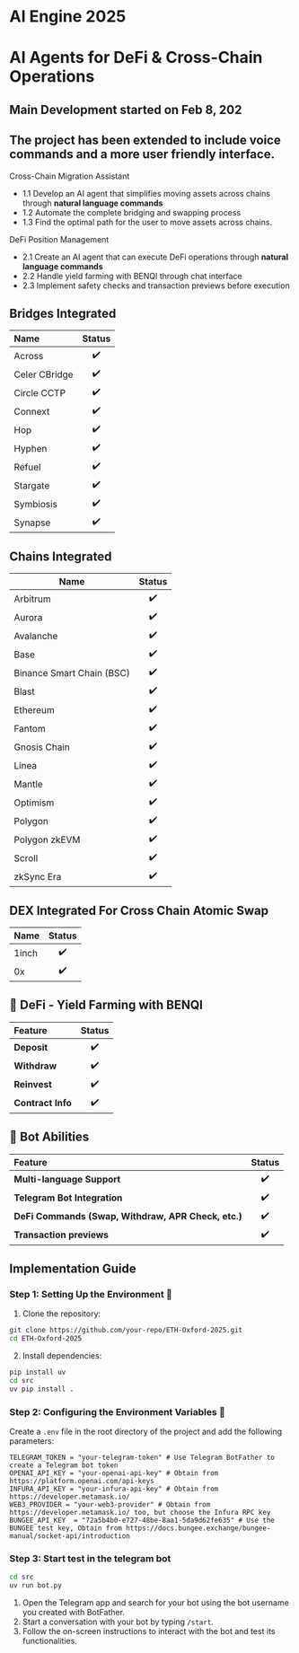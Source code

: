 # AI Engine 2025
# AI Agents for DeFi & Cross-Chain Operations
## Main Development started on Feb 8, 202 
## The project has been extended to include voice commands and a more user friendly interface. 
Cross-Chain Migration Assistant
  - 1.1 Develop an AI agent that simplifies moving assets across chains through **natural language commands**
  - 1.2 Automate the complete bridging and swapping process
  - 1.3 Find the optimal path for the user to move assets across chains.
  
DeFi Position Management
  - 2.1 Create an AI agent that can execute DeFi operations through **natural language commands**
  - 2.2 Handle yield farming with BENQI through chat interface
  - 2.3 Implement safety checks and transaction previews before execution

## Bridges Integrated

| Name   |  Status  |
|:-----  |:--------:|
| Across | ✔️ |
| Celer CBridge| ✔️ |
| Circle CCTP     | ✔️ |
| Connext     | ✔️ |
| Hop     | ✔️ |
| Hyphen    | ✔️ |
| Refuel    | ✔️ |
| Stargate     | ✔️ |
| Symbiosis     | ✔️ |
| Synapse     | ✔️ |

## Chains Integrated

| Name   | Status  |  
|--------|:------:|  
| Arbitrum | ✔️ |  
| Aurora | ✔️ |  
| Avalanche | ✔️ |  
| Base | ✔️ |  
| Binance Smart Chain (BSC) | ✔️ |  
| Blast | ✔️ |  
| Ethereum | ✔️ |  
| Fantom | ✔️ |  
| Gnosis Chain | ✔️ |  
| Linea | ✔️ |  
| Mantle | ✔️ |  
| Optimism | ✔️ |  
| Polygon | ✔️ |  
| Polygon zkEVM | ✔️ |  
| Scroll | ✔️ |  
| zkSync Era | ✔️ |  

## DEX Integrated For Cross Chain Atomic Swap

| Name   |  Status  |
|:-----  |:--------:|
| 1inch | ✔️ |
| 0x | ✔️ |

## 🚀 DeFi - Yield Farming with BENQI

| **Feature**  | **Status** |
|:------------|:--------:|
| **Deposit**  | ✔️ |
| **Withdraw** | ✔️ |
| **Reinvest** | ✔️ |
| **Contract Info** | ✔️ |

## 🤖 Bot Abilities

| **Feature**  | **Status** |
|:------------|:--------:|
| **Multi-language Support**  | ✔️ |
| **Telegram Bot Integration** | ✔️ |
| **DeFi Commands (Swap, Withdraw, APR Check, etc.)** | ✔️ |
| **Transaction previews** | ✔️ |

## Implementation Guide

### Step 1: Setting Up the Environment 🚀
1. Clone the repository:
  ```bash
  git clone https://github.com/your-repo/ETH-Oxford-2025.git
  cd ETH-Oxford-2025
  ```

2. Install dependencies:
  ```bash
  pip install uv
  cd src
  uv pip install .
  ```

### Step 2: Configuring the Environment Variables 🔧

Create a `.env` file in the root directory of the project and add the following parameters:
```plaintext
TELEGRAM_TOKEN = "your-telegram-token" # Use Telegram BotFather to create a Telegram bot token
OPENAI_API_KEY = "your-openai-api-key" # Obtain from https://platform.openai.com/api-keys
INFURA_API_KEY = "your-infura-api-key" # Obtain from https://developer.metamask.io/
WEB3_PROVIDER = "your-web3-provider" # Obtain from https://developer.metamask.io/ too, but choose the Infura RPC key
BUNGEE_API_KEY  = "72a5b4b0-e727-48be-8aa1-5da9d62fe635" # Use the BUNGEE test key, Obtain from https://docs.bungee.exchange/bungee-manual/socket-api/introduction
```

### Step 3: Start test in the telegram bot
```bash
cd src
uv run bot.py  
```
1. Open the Telegram app and search for your bot using the bot username you created with BotFather.
2. Start a conversation with your bot by typing `/start`.
3. Follow the on-screen instructions to interact with the bot and test its functionalities.
